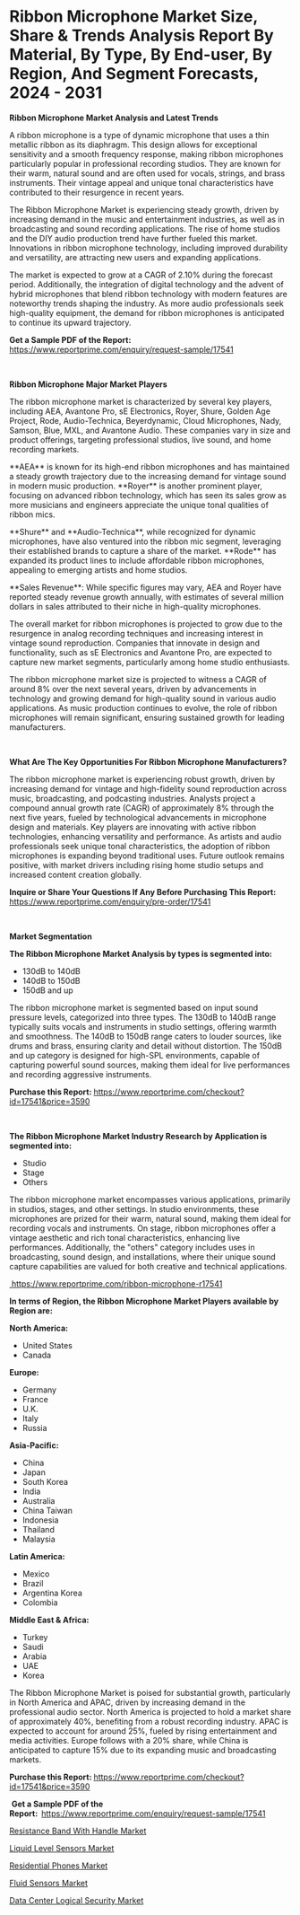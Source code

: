 <p><h1>Ribbon Microphone Market Size, Share & Trends Analysis Report By Material, By Type, By End-user, By Region, And Segment Forecasts, 2024 - 2031</h1></p><p><strong>Ribbon Microphone Market Analysis and Latest Trends</strong></p>
<p><p>A ribbon microphone is a type of dynamic microphone that uses a thin metallic ribbon as its diaphragm. This design allows for exceptional sensitivity and a smooth frequency response, making ribbon microphones particularly popular in professional recording studios. They are known for their warm, natural sound and are often used for vocals, strings, and brass instruments. Their vintage appeal and unique tonal characteristics have contributed to their resurgence in recent years.</p><p>The Ribbon Microphone Market is experiencing steady growth, driven by increasing demand in the music and entertainment industries, as well as in broadcasting and sound recording applications. The rise of home studios and the DIY audio production trend have further fueled this market. Innovations in ribbon microphone technology, including improved durability and versatility, are attracting new users and expanding applications. </p><p>The market is expected to grow at a CAGR of 2.10% during the forecast period. Additionally, the integration of digital technology and the advent of hybrid microphones that blend ribbon technology with modern features are noteworthy trends shaping the industry. As more audio professionals seek high-quality equipment, the demand for ribbon microphones is anticipated to continue its upward trajectory.</p></p>
<p><strong>Get a Sample PDF of the Report:&nbsp;</strong> <a href="https://www.reportprime.com/enquiry/request-sample/17541?utm_campaign=28&utm_medium=2&utm_source=Github&utm_content=ia&utm_term=19112024&utm_id=ribbon-microphone">https://www.reportprime.com/enquiry/request-sample/17541</a></p>
<p>&nbsp;</p>
<p><strong>Ribbon Microphone Major Market Players</strong></p>
<p><p>The ribbon microphone market is characterized by several key players, including AEA, Avantone Pro, sE Electronics, Royer, Shure, Golden Age Project, Rode, Audio-Technica, Beyerdynamic, Cloud Microphones, Nady, Samson, Blue, MXL, and Avantone Audio. These companies vary in size and product offerings, targeting professional studios, live sound, and home recording markets.</p><p>**AEA** is known for its high-end ribbon microphones and has maintained a steady growth trajectory due to the increasing demand for vintage sound in modern music production. **Royer** is another prominent player, focusing on advanced ribbon technology, which has seen its sales grow as more musicians and engineers appreciate the unique tonal qualities of ribbon mics.</p><p>**Shure** and **Audio-Technica**, while recognized for dynamic microphones, have also ventured into the ribbon mic segment, leveraging their established brands to capture a share of the market. **Rode** has expanded its product lines to include affordable ribbon microphones, appealing to emerging artists and home studios. </p><p>**Sales Revenue**: While specific figures may vary, AEA and Royer have reported steady revenue growth annually, with estimates of several million dollars in sales attributed to their niche in high-quality microphones.</p><p>The overall market for ribbon microphones is projected to grow due to the resurgence in analog recording techniques and increasing interest in vintage sound reproduction. Companies that innovate in design and functionality, such as sE Electronics and Avantone Pro, are expected to capture new market segments, particularly among home studio enthusiasts.</p><p>The ribbon microphone market size is projected to witness a CAGR of around 8% over the next several years, driven by advancements in technology and growing demand for high-quality sound in various audio applications. As music production continues to evolve, the role of ribbon microphones will remain significant, ensuring sustained growth for leading manufacturers.</p></p>
<p>&nbsp;</p>
<p><strong>What Are The Key Opportunities For Ribbon Microphone Manufacturers?</strong></p>
<p><p>The ribbon microphone market is experiencing robust growth, driven by increasing demand for vintage and high-fidelity sound reproduction across music, broadcasting, and podcasting industries. Analysts project a compound annual growth rate (CAGR) of approximately 8% through the next five years, fueled by technological advancements in microphone design and materials. Key players are innovating with active ribbon technologies, enhancing versatility and performance. As artists and audio professionals seek unique tonal characteristics, the adoption of ribbon microphones is expanding beyond traditional uses. Future outlook remains positive, with market drivers including rising home studio setups and increased content creation globally.</p></p>
<p><strong>Inquire or Share Your Questions If Any Before Purchasing This Report:</strong> <a href="https://www.reportprime.com/enquiry/pre-order/17541?utm_campaign=28&utm_medium=2&utm_source=Github&utm_content=ia&utm_term=19112024&utm_id=ribbon-microphone">https://www.reportprime.com/enquiry/pre-order/17541</a></p>
<p>&nbsp;</p>
<p><strong>Market Segmentation</strong></p>
<p><strong>The Ribbon Microphone Market Analysis by types is segmented into:</strong></p>
<p><ul><li>130dB to 140dB</li><li>140dB to 150dB</li><li>150dB and up</li></ul></p>
<p><p>The ribbon microphone market is segmented based on input sound pressure levels, categorized into three types. The 130dB to 140dB range typically suits vocals and instruments in studio settings, offering warmth and smoothness. The 140dB to 150dB range caters to louder sources, like drums and brass, ensuring clarity and detail without distortion. The 150dB and up category is designed for high-SPL environments, capable of capturing powerful sound sources, making them ideal for live performances and recording aggressive instruments.</p></p>
<p><strong>Purchase this Report:&nbsp;</strong><a href="https://www.reportprime.com/checkout?id=17541&price=3590&utm_campaign=28&utm_medium=2&utm_source=Github&utm_content=ia&utm_term=19112024&utm_id=ribbon-microphone">https://www.reportprime.com/checkout?id=17541&price=3590</a></p>
<p>&nbsp;</p>
<p><strong>The Ribbon Microphone Market Industry Research by Application is segmented into:</strong></p>
<p><ul><li>Studio</li><li>Stage</li><li>Others</li></ul></p>
<p><p>The ribbon microphone market encompasses various applications, primarily in studios, stages, and other settings. In studio environments, these microphones are prized for their warm, natural sound, making them ideal for recording vocals and instruments. On stage, ribbon microphones offer a vintage aesthetic and rich tonal characteristics, enhancing live performances. Additionally, the "others" category includes uses in broadcasting, sound design, and installations, where their unique sound capture capabilities are valued for both creative and technical applications.</p></p>
<p><a href="https://www.reportprime.com/ribbon-microphone-r17541?utm_campaign=28&utm_medium=2&utm_source=Github&utm_content=ia&utm_term=19112024&utm_id=ribbon-microphone">&nbsp;https://www.reportprime.com/ribbon-microphone-r17541</a></p>
<p><strong>In terms of Region, the Ribbon Microphone Market Players available by Region are:</strong></p>
<p>
    <p> <strong> North America: </strong>
        <ul>
            <li>United States</li>
            <li>Canada</li>
        </ul>
        </p> 
    <p> <strong> Europe: </strong>
        <ul>
            <li>Germany</li>
            <li>France</li>
            <li>U.K.</li>
            <li>Italy</li>
            <li>Russia</li>
        </ul>
        </p> 
    <p> <strong> Asia-Pacific: </strong>
        <ul>
            <li>China</li>
            <li>Japan</li>
            <li>South Korea</li>
            <li>India</li>
            <li>Australia</li>
            <li>China Taiwan</li>
            <li>Indonesia</li>
            <li>Thailand</li>
            <li>Malaysia</li>
        </ul>
        </p> 
    <p> <strong> Latin America: </strong>
        <ul>
            <li>Mexico</li>
            <li>Brazil</li>
            <li>Argentina Korea</li>
            <li>Colombia</li>
        </ul>
        </p> 
    <p> <strong> Middle East & Africa: </strong>
        <ul>
            <li>Turkey</li>
            <li>Saudi</li>
            <li>Arabia</li>
            <li>UAE</li>
            <li>Korea</li>
        </ul>
    </p>
    </p>
<p><p>The Ribbon Microphone Market is poised for substantial growth, particularly in North America and APAC, driven by increasing demand in the professional audio sector. North America is projected to hold a market share of approximately 40%, benefiting from a robust recording industry. APAC is expected to account for around 25%, fueled by rising entertainment and media activities. Europe follows with a 20% share, while China is anticipated to capture 15% due to its expanding music and broadcasting markets.</p></p>
<p><strong>Purchase this Report: </strong><a href="https://www.reportprime.com/checkout?id=17541&price=3590&utm_campaign=28&utm_medium=2&utm_source=Github&utm_content=ia&utm_term=19112024&utm_id=ribbon-microphone">https://www.reportprime.com/checkout?id=17541&price=3590</a></p>
<p>&nbsp;<strong>Get a Sample PDF of the Report:&nbsp;&nbsp;</strong><a href="https://www.reportprime.com/enquiry/request-sample/17541?utm_campaign=28&utm_medium=2&utm_source=Github&utm_content=ia&utm_term=19112024&utm_id=ribbon-microphone">https://www.reportprime.com/enquiry/request-sample/17541</a></p>
<p><strong></strong></p>
<p><p><a href="https://github.com/LilianFaulkner65/Market-Research-Report-List-1/blob/main/resistance-band-with-handle-market.md?utm_campaign=28&utm_medium=2&utm_source=Github&utm_content=ia&utm_term=19112024&utm_id=ribbon-microphone">Resistance Band With Handle Market</a></p><p><a href="https://www.linkedin.com/pulse/liquid-level-sensors-market-evolution-key-trends-regional-bqw0e?utm_campaign=28&utm_medium=2&utm_source=Github&utm_content=ia&utm_term=19112024&utm_id=ribbon-microphone">Liquid Level Sensors Market</a></p><p><a href="https://github.com/SamiaChowdhury801/Market-Research-Report-List-1/blob/main/residential-phones-market.md?utm_campaign=28&utm_medium=2&utm_source=Github&utm_content=ia&utm_term=19112024&utm_id=ribbon-microphone">Residential Phones Market</a></p><p><a href="https://www.linkedin.com/pulse/exploring-growth-opportunities-fluid-sensors-market-revenue-rm1re?utm_campaign=28&utm_medium=2&utm_source=Github&utm_content=ia&utm_term=19112024&utm_id=ribbon-microphone">Fluid Sensors Market</a></p><p><a href="https://issuu.com/reportprime-2/docs/data-center-logical-security-market_5cf6e0647aadcb?utm_campaign=28&utm_medium=2&utm_source=Github&utm_content=ia&utm_term=19112024&utm_id=ribbon-microphone">Data Center Logical Security Market</a></p></p>